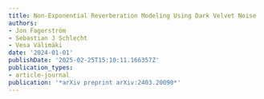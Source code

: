 ```yaml
---
title: Non-Exponential Reverberation Modeling Using Dark Velvet Noise
authors:
- Jon Fagerström
- Sebastian J Schlecht
- Vesa Välimäki
date: '2024-01-01'
publishDate: '2025-02-25T15:10:11.166357Z'
publication_types:
- article-journal
publication: '*arXiv preprint arXiv:2403.20090*'
---
```

